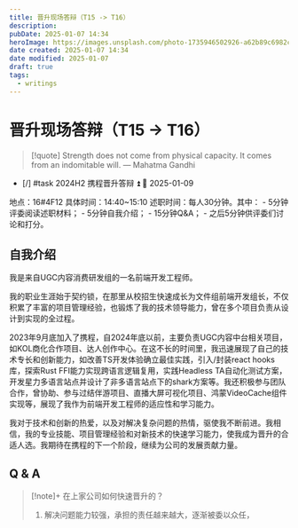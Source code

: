 ```yaml
---
title: 晋升现场答辩（T15 -> T16）
description: 
pubDate: 2025-01-07 14:34
heroImage: https://images.unsplash.com/photo-1735946502926-a62b89c6982c?crop=entropy&cs=srgb&fm=jpg&ixid=M3w2Mjc5MjV8MHwxfHJhbmRvbXx8fHx8fHx8fDE3MzYyMzE3MDR8&ixlib=rb-4.0.3&q=85&w=1200h=400
date created: 2025-01-07 14:34
date modified: 2025-01-07
draft: true
tags:
  - writings
---
```


# 晋升现场答辩（T15 -> T16）

> [!quote] Strength does not come from physical capacity. It comes from an indomitable will.
> — Mahatma Gandhi

- [/] #task 2024H2 携程晋升答辩 ⏫ 📅 2025-01-09

地点：16#4F12
具体时间：14:40~15:10
述职时间：每人30分钟。其中：
    - 5分钟评委阅读述职材料；
    - 5分钟自我介绍；
    - 15分钟Q&A；
    - 之后5分钟供评委们讨论和打分。


## 自我介绍

我是来自UGC内容消费研发组的一名前端开发工程师。

我的职业生涯始于契约锁，在那里从校招生快速成长为文件组前端开发组长，不仅积累了丰富的项目管理经验，也锻炼了我的技术领导能力，曾在多个项目负责从设计到实现的全过程。

2023年9月底加入了携程，自2024年底以前，主要负责UGC内容中台相关项目，如KOL商化合作项目、达人创作中心。在这不长的时间里，我迅速展现了自己的技术专长和创新能力，如改善TS开发体验确立最佳实践，引入/封装react hooks库，探索Rust FFI能力实现跨语言逻辑复用，实践Headless TA自动化测试方案，开发星力多语言站点并设计了非多语言站点下的shark方案等。我还积极参与团队合作，曾协助、参与过结伴游项目、直播大屏可视化项目、鸿蒙VideoCache组件实现等，展现了我作为前端开发工程师的适应性和学习能力。

我对于技术和创新的热爱，以及对解决复杂问题的热情，驱使我不断前进。我相信，我的专业技能、项目管理经验和对新技术的快速学习能力，使我成为晋升的合适人选。我期待在携程的下一个阶段，继续为公司的发展贡献力量。


## Q & A

>[!note]+ 在上家公司如何快速晋升的？
>1. 解决问题能力较强，承担的责任越来越大，逐渐被委以众任，


